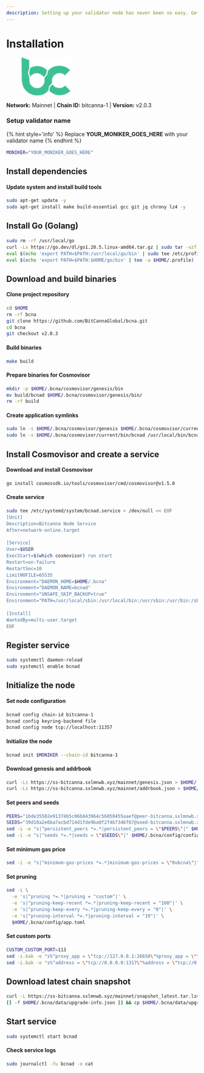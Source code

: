 ```yaml
---
description: Setting up your validator node has never been so easy. Get your validator running in minutes by following step by step instructions.
---
```


# Installation

<figure><img src="../../.gitbook/assets/bitcanna.svg" height="100" weight="100" alt=""><figcaption></figcaption></figure>

**Network:** Mainnet | **Chain ID:** bitcanna-1 | **Version:** v2.0.3

### Setup validator name

{% hint style='info' %}
Replace **YOUR_MONIKER_GOES_HERE** with your validator name
{% endhint %}

```bash
MONIKER="YOUR_MONIKER_GOES_HERE"
```

## Install dependencies

#### Update system and install build tools

```bash
sudo apt-get update -y
sudo apt-get install make build-essential gcc git jq chrony lz4 -y
```

## Install Go (Golang)

```bash
sudo rm -rf /usr/local/go
curl -Ls https://go.dev/dl/go1.20.5.linux-amd64.tar.gz | sudo tar -xzf - -C /usr/local
eval $(echo 'export PATH=$PATH:/usr/local/go/bin' | sudo tee /etc/profile.d/golang.sh)
eval $(echo 'export PATH=$PATH:$HOME/go/bin' | tee -a $HOME/.profile)
```

## Download and build binaries

#### Clone project repository
```bash
cd $HOME
rm -rf bcna
git clone https://github.com/BitCannaGlobal/bcna.git
cd bcna
git checkout v2.0.3
```

#### Build binaries
```bash
make build
```

#### Prepare binaries for Cosmovisor
```bash
mkdir -p $HOME/.bcna/cosmovisor/genesis/bin
mv build/bcnad $HOME/.bcna/cosmovisor/genesis/bin/
rm -rf build
```

#### Create application symlinks
```bash
sudo ln -s $HOME/.bcna/cosmovisor/genesis $HOME/.bcna/cosmovisor/current -f
sudo ln -s $HOME/.bcna/cosmovisor/current/bin/bcnad /usr/local/bin/bcnad -f
```

## Install Cosmovisor and create a service

#### Download and install Cosmovisor
```bash
go install cosmossdk.io/tools/cosmovisor/cmd/cosmovisor@v1.5.0
```

#### Create service
```bash
sudo tee /etc/systemd/system/bcnad.service > /dev/null << EOF
[Unit]
Description=Bitcanna Node Service
After=network-online.target

[Service]
User=$USER
ExecStart=$(which cosmovisor) run start
Restart=on-failure
RestartSec=10
LimitNOFILE=65535
Environment="DAEMON_HOME=$HOME/.bcna"
Environment="DAEMON_NAME=bcnad"
Environment="UNSAFE_SKIP_BACKUP=true"
Environment="PATH=/usr/local/sbin:/usr/local/bin:/usr/sbin:/usr/bin:/sbin:/bin:/usr/games:/usr/local/games:/snap/bin:$HOME/.bcna/cosmovisor/current/bin"

[Install]
WantedBy=multi-user.target
EOF
```

## Register service
```bash
sudo systemctl daemon-reload
sudo systemctl enable bcnad
```

## Initialize the node

#### Set node configuration
```bash
bcnad config chain-id bitcanna-1
bcnad config keyring-backend file
bcnad config node tcp://localhost:11357
```

#### Initialize the node
```bash
bcnad init $MONIKER --chain-id bitcanna-1
```

#### Download genesis and addrbook
```bash
curl -Ls https://ss-bitcanna.sxlmnwb.xyz/mainnet/genesis.json > $HOME/.bcna/config/genesis.json
curl -Ls https://ss-bitcanna.sxlmnwb.xyz/mainnet/addrbook.json > $HOME/.bcna/config/addrbook.json
```

#### Set peers and seeds
```bash
PEERS="1bde35502e91374b5c06b843964c56050455aaef@peer-bitcanna.sxlmnwb.xyz:11356"
SEEDS="39d10a2e6ba7acbd714d1fde9ba0f2f4b7346f67@seed-bitcanna.sxlmnwb.xyz:11356"
sed -i -e "s|^persistent_peers *=.*|persistent_peers = \"$PEERS\"|" $HOME/.bcna/config/config.toml
sed -i -e "s|^seeds *=.*|seeds = \"$SEEDS\"|" $HOME/.bcna/config/config.toml
```

#### Set minimum gas price
```bash
sed -i -e "s|^minimum-gas-prices *=.*|minimum-gas-prices = \"0ubcna\"|" $HOME/.bcna/config/app.toml
```

#### Set pruning
```bash
sed -i \
  -e 's|^pruning *=.*|pruning = "custom"|' \
  -e 's|^pruning-keep-recent *=.*|pruning-keep-recent = "100"|' \
  -e 's|^pruning-keep-every *=.*|pruning-keep-every = "0"|' \
  -e 's|^pruning-interval *=.*|pruning-interval = "19"|' \
  $HOME/.bcna/config/app.toml
```

#### Set custom ports
```bash
CUSTOM_CUSTOM_PORT=113
sed -i.bak -e "s%^proxy_app = \"tcp://127.0.0.1:26658\"%proxy_app = \"tcp://127.0.0.1:${CUSTOM_PORT}658\"%; s%^laddr = \"tcp://127.0.0.1:26657\"%laddr = \"tcp://127.0.0.1:${CUSTOM_PORT}657\"%; s%^pprof_laddr = \"localhost:6060\"%pprof_laddr = \"localhost:${CUSTOM_PORT}060\"%; s%^laddr = \"tcp://0.0.0.0:26656\"%laddr = \"tcp://0.0.0.0:${CUSTOM_PORT}656\"%; s%^prometheus_listen_addr = \":26660\"%prometheus_listen_addr = \":${CUSTOM_PORT}660\"%" $HOME/.bcna/config/config.toml
sed -i.bak -e "s%^address = \"tcp://0.0.0.0:1317\"%address = \"tcp://0.0.0.0:${CUSTOM_PORT}317\"%; s%^address = \":8080\"%address = \":${CUSTOM_PORT}080\"%; s%^address = \"0.0.0.0:9090\"%address = \"0.0.0.0:${CUSTOM_PORT}090\"%; s%^address = \"0.0.0.0:9091\"%address = \"0.0.0.0:${CUSTOM_PORT}091\"%" $HOME/.bcna/config/app.toml
```

## Download latest chain snapshot
```bash
curl -L https://ss-bitcanna.sxlmnwb.xyz/mainnet/snapshot_latest.tar.lz4 | tar -Ilz4 -xf - -C $HOME/.bcna
[[ -f $HOME/.bcna/data/upgrade-info.json ]] && cp $HOME/.bcna/data/upgrade-info.json $HOME/.bcna/cosmovisor/genesis/upgrade-info.json
```

## Start service 

```bash
sudo systemctl start bcnad
```

#### Check service logs
```bash
sudo journalctl -fu bcnad -o cat
```
